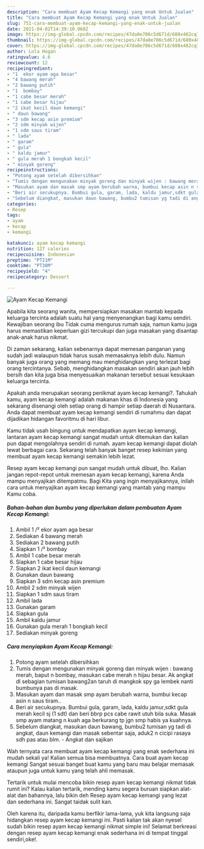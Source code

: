 ```yaml
---
description: "Cara membuat Ayam Kecap Kemangi yang enak Untuk Jualan"
title: "Cara membuat Ayam Kecap Kemangi yang enak Untuk Jualan"
slug: 751-cara-membuat-ayam-kecap-kemangi-yang-enak-untuk-jualan
date: 2021-04-02T14:39:10.068Z
image: https://img-global.cpcdn.com/recipes/47da0e706c5d671d/680x482cq70/ayam-kecap-kemangi-foto-resep-utama.jpg
thumbnail: https://img-global.cpcdn.com/recipes/47da0e706c5d671d/680x482cq70/ayam-kecap-kemangi-foto-resep-utama.jpg
cover: https://img-global.cpcdn.com/recipes/47da0e706c5d671d/680x482cq70/ayam-kecap-kemangi-foto-resep-utama.jpg
author: Lola Hogan
ratingvalue: 4.6
reviewcount: 12
recipeingredient:
- "1  ekor ayam aga besar"
- "4 bawang merah"
- "2 bawang putih"
- "1  bombay"
- "1 cabe besar merah"
- "1 cabe besar hijau"
- "2 ikat kecil daun kemangi"
- " daun bawang"
- "3 sdm kecap asin premium"
- "2 sdm minyak wijen"
- "1 sdm saus tiram"
- " lada"
- " garam"
- " gula"
- " kaldu jamur"
- " gula merah 1 bongkah kecil"
- " minyak goreng"
recipeinstructions:
- "Potong ayam setelah dibersihkan"
- "Tumis dengan mengunakan minyak goreng dan minyak wijen : bawang merah, baput n bombay, masukan cabe merah n hijau besar. Ak angkat dl sebagian tumisan bawang2an taruh di mangkok spy ga lembek nanti bumbunya pas di masak."
- "Masukan ayam dan masak smp ayam berubah warna, bumbui kecap asin n saus tiram.."
- "Beri air secukupnya. Bumbui gula, garam, lada, kaldu jamur,sdkt gula merah kecil sj (1 sdt) dan beri bbrp pcs cabe rawit utuh bila suka. Masak smp ayam matang n kuah aga berkurang tp jgn smp habis ya kuahnya."
- "Sebelum diangkat, masukan daun bawang, bumbu2 tumisan yg tadi di angkat, daun kemangi dan masak sebentar saja, aduk2 n cicipi rasaya sdh pas atau blm. Angkat dan sajikan"
categories:
- Resep
tags:
- ayam
- kecap
- kemangi

katakunci: ayam kecap kemangi 
nutrition: 127 calories
recipecuisine: Indonesian
preptime: "PT21M"
cooktime: "PT38M"
recipeyield: "4"
recipecategory: Dessert

---
```



![Ayam Kecap Kemangi](https://img-global.cpcdn.com/recipes/47da0e706c5d671d/680x482cq70/ayam-kecap-kemangi-foto-resep-utama.jpg)

Apabila kita seorang wanita, mempersiapkan masakan mantab kepada keluarga tercinta adalah suatu hal yang menyenangkan bagi kamu sendiri. Kewajiban seorang ibu Tidak cuma mengurus rumah saja, namun kamu juga harus memastikan keperluan gizi tercukupi dan juga masakan yang disantap anak-anak harus nikmat.

Di zaman  sekarang, kalian sebenarnya dapat memesan panganan yang sudah jadi walaupun tidak harus susah memasaknya lebih dulu. Namun banyak juga orang yang memang mau menghidangkan yang terlezat bagi orang tercintanya. Sebab, menghidangkan masakan sendiri akan jauh lebih bersih dan kita juga bisa menyesuaikan makanan tersebut sesuai kesukaan keluarga tercinta. 



Apakah anda merupakan seorang penikmat ayam kecap kemangi?. Tahukah kamu, ayam kecap kemangi adalah makanan khas di Indonesia yang sekarang disenangi oleh setiap orang di hampir setiap daerah di Nusantara. Anda dapat membuat ayam kecap kemangi sendiri di rumahmu dan dapat dijadikan hidangan favoritmu di hari libur.

Kamu tidak usah bingung untuk mendapatkan ayam kecap kemangi, lantaran ayam kecap kemangi sangat mudah untuk ditemukan dan kalian pun dapat mengolahnya sendiri di rumah. ayam kecap kemangi dapat diolah lewat berbagai cara. Sekarang telah banyak banget resep kekinian yang membuat ayam kecap kemangi semakin lebih lezat.

Resep ayam kecap kemangi pun sangat mudah untuk dibuat, lho. Kalian jangan repot-repot untuk memesan ayam kecap kemangi, karena Anda mampu menyajikan ditempatmu. Bagi Kita yang ingin menyajikannya, inilah cara untuk menyajikan ayam kecap kemangi yang mantab yang mampu Kamu coba.

<!--inarticleads1-->

##### Bahan-bahan dan bumbu yang diperlukan dalam pembuatan Ayam Kecap Kemangi:

1. Ambil 1 /² ekor ayam aga besar
1. Sediakan 4 bawang merah
1. Sediakan 2 bawang putih
1. Siapkan 1 /² bombay
1. Ambil 1 cabe besar merah
1. Siapkan 1 cabe besar hijau
1. Siapkan 2 ikat kecil daun kemangi
1. Gunakan  daun bawang
1. Siapkan 3 sdm kecap asin premium
1. Ambil 2 sdm minyak wijen
1. Siapkan 1 sdm saus tiram
1. Ambil  lada
1. Gunakan  garam
1. Siapkan  gula
1. Ambil  kaldu jamur
1. Gunakan  gula merah 1 bongkah kecil
1. Sediakan  minyak goreng




<!--inarticleads2-->

##### Cara menyiapkan Ayam Kecap Kemangi:

1. Potong ayam setelah dibersihkan
1. Tumis dengan mengunakan minyak goreng dan minyak wijen : bawang merah, baput n bombay, masukan cabe merah n hijau besar. Ak angkat dl sebagian tumisan bawang2an taruh di mangkok spy ga lembek nanti bumbunya pas di masak.
1. Masukan ayam dan masak smp ayam berubah warna, bumbui kecap asin n saus tiram..
1. Beri air secukupnya. Bumbui gula, garam, lada, kaldu jamur,sdkt gula merah kecil sj (1 sdt) dan beri bbrp pcs cabe rawit utuh bila suka. Masak smp ayam matang n kuah aga berkurang tp jgn smp habis ya kuahnya.
1. Sebelum diangkat, masukan daun bawang, bumbu2 tumisan yg tadi di angkat, daun kemangi dan masak sebentar saja, aduk2 n cicipi rasaya sdh pas atau blm. - Angkat dan sajikan




Wah ternyata cara membuat ayam kecap kemangi yang enak sederhana ini mudah sekali ya! Kalian semua bisa membuatnya. Cara buat ayam kecap kemangi Sangat sesuai banget buat kamu yang baru mau belajar memasak ataupun juga untuk kamu yang telah ahli memasak.

Tertarik untuk mulai mencoba bikin resep ayam kecap kemangi nikmat tidak rumit ini? Kalau kalian tertarik, mending kamu segera buruan siapkan alat-alat dan bahannya, lalu bikin deh Resep ayam kecap kemangi yang lezat dan sederhana ini. Sangat taidak sulit kan. 

Oleh karena itu, daripada kamu berfikir lama-lama, yuk kita langsung saja hidangkan resep ayam kecap kemangi ini. Pasti kalian tak akan nyesel sudah bikin resep ayam kecap kemangi nikmat simple ini! Selamat berkreasi dengan resep ayam kecap kemangi enak sederhana ini di tempat tinggal sendiri,oke!.

